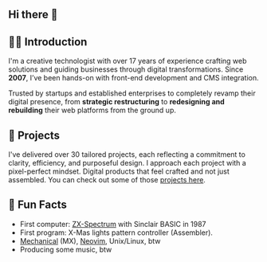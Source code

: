 ## Hi there 👋

## 👨‍💻 Introduction
I'm a creative technologist with over 17 years of experience crafting web solutions and guiding businesses through digital transformations. Since **2007**, I’ve been hands-on with front-end development and CMS integration.  

Trusted by startups and established enterprises to completely revamp their digital presence, from **strategic restructuring** to **redesigning and rebuilding** their web platforms from the ground up.

## 💼 Projects
I've delivered over 30 tailored projects, each reflecting a commitment to clarity, efficiency, and purposeful design. I approach each project with a pixel-perfect mindset. Digital products that feel crafted and not just assembled. You can check out some of those [projects here](https://www.behance.net/lichtwald).

## 🔮 Fun Facts 
+ First computer: [ZX-Spectrum](https://en.wikipedia.org/wiki/ZX_Spectrum) with Sinclair BASIC in 1987
+ First program: X-Mas lights pattern controller (Assembler).
+ [Mechanical](https://www.tomshardware.com/reviews/turtle-beach-impact-700-mechanical-keyboard,4497-2.html) (MX), [Neovim](https://neovim.io/), Unix/Linux, btw
+ Producing some music, btw

<!--
**cdnik/cdnik** is a ✨ _special_ ✨ repository because its `README.md` (this file) appears on your GitHub profile.

Here are some ideas to get you started:

- 🔭 I’m currently working on ...
- 🌱 I’m currently learning ...
- 👯 I’m looking to collaborate on ...
- 🤔 I’m looking for help with ...
- 💬 Ask me about ...
- 📫 How to reach me: ...
- 😄 Pronouns: ...
- ⚡ Fun fact: ...
-->
